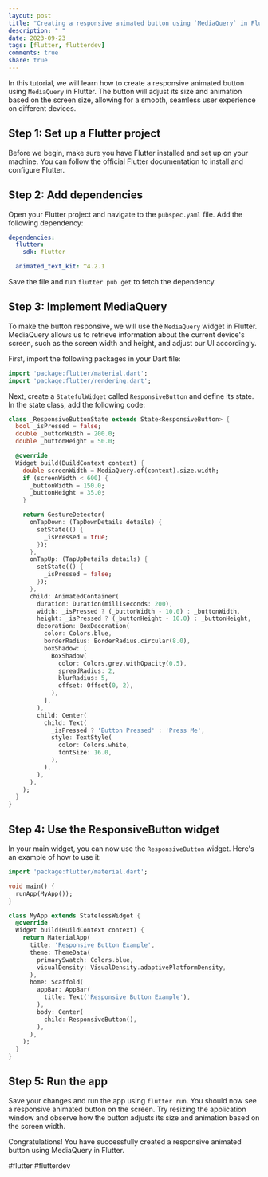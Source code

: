 ```yaml
---
layout: post
title: "Creating a responsive animated button using `MediaQuery` in Flutter"
description: " "
date: 2023-09-23
tags: [flutter, flutterdev]
comments: true
share: true
---
```


In this tutorial, we will learn how to create a responsive animated button using `MediaQuery` in Flutter. The button will adjust its size and animation based on the screen size, allowing for a smooth, seamless user experience on different devices.

## Step 1: Set up a Flutter project

Before we begin, make sure you have Flutter installed and set up on your machine. You can follow the official Flutter documentation to install and configure Flutter.

## Step 2: Add dependencies

Open your Flutter project and navigate to the `pubspec.yaml` file. Add the following dependency:

```yaml
dependencies:
  flutter:
    sdk: flutter

  animated_text_kit: ^4.2.1
```

Save the file and run `flutter pub get` to fetch the dependency.

## Step 3: Implement MediaQuery

To make the button responsive, we will use the `MediaQuery` widget in Flutter. MediaQuery allows us to retrieve information about the current device's screen, such as the screen width and height, and adjust our UI accordingly.

First, import the following packages in your Dart file:

```dart
import 'package:flutter/material.dart';
import 'package:flutter/rendering.dart';
```

Next, create a `StatefulWidget` called `ResponsiveButton` and define its state. In the state class, add the following code:

```dart
class _ResponsiveButtonState extends State<ResponsiveButton> {
  bool _isPressed = false;
  double _buttonWidth = 200.0;
  double _buttonHeight = 50.0;

  @override
  Widget build(BuildContext context) {
    double screenWidth = MediaQuery.of(context).size.width;
    if (screenWidth < 600) {
      _buttonWidth = 150.0;
      _buttonHeight = 35.0;
    }

    return GestureDetector(
      onTapDown: (TapDownDetails details) {
        setState(() {
          _isPressed = true;
        });
      },
      onTapUp: (TapUpDetails details) {
        setState(() {
          _isPressed = false;
        });
      },
      child: AnimatedContainer(
        duration: Duration(milliseconds: 200),
        width: _isPressed ? (_buttonWidth - 10.0) : _buttonWidth,
        height: _isPressed ? (_buttonHeight - 10.0) : _buttonHeight,
        decoration: BoxDecoration(
          color: Colors.blue,
          borderRadius: BorderRadius.circular(8.0),
          boxShadow: [
            BoxShadow(
              color: Colors.grey.withOpacity(0.5),
              spreadRadius: 2,
              blurRadius: 5,
              offset: Offset(0, 2),
            ),
          ],
        ),
        child: Center(
          child: Text(
            _isPressed ? 'Button Pressed' : 'Press Me',
            style: TextStyle(
              color: Colors.white,
              fontSize: 16.0,
            ),
          ),
        ),
      ),
    );
  }
}
```

## Step 4: Use the ResponsiveButton widget

In your main widget, you can now use the `ResponsiveButton` widget. Here's an example of how to use it:

```dart
import 'package:flutter/material.dart';

void main() {
  runApp(MyApp());
}

class MyApp extends StatelessWidget {
  @override
  Widget build(BuildContext context) {
    return MaterialApp(
      title: 'Responsive Button Example',
      theme: ThemeData(
        primarySwatch: Colors.blue,
        visualDensity: VisualDensity.adaptivePlatformDensity,
      ),
      home: Scaffold(
        appBar: AppBar(
          title: Text('Responsive Button Example'),
        ),
        body: Center(
          child: ResponsiveButton(),
        ),
      ),
    );
  }
}
```

## Step 5: Run the app

Save your changes and run the app using `flutter run`. You should now see a responsive animated button on the screen. Try resizing the application window and observe how the button adjusts its size and animation based on the screen width.

Congratulations! You have successfully created a responsive animated button using MediaQuery in Flutter.

#flutter #flutterdev
